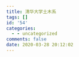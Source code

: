 ```yaml
---
title: 清华大学土木系
tags: []
id: '54'
categories:
  - - uncategorized
comments: false
date: 2020-03-28 20:12:02
---
```

